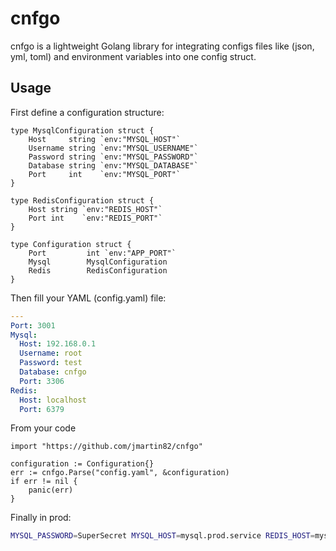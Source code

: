 
# cnfgo

cnfgo is a lightweight Golang library for integrating configs files like (json, yml, toml) and environment variables into one config struct.

## Usage

First define a configuration structure:

```golang
type MysqlConfiguration struct {
    Host     string `env:"MYSQL_HOST"`
    Username string `env:"MYSQL_USERNAME"`
    Password string `env:"MYSQL_PASSWORD"`
    Database string `env:"MYSQL_DATABASE"`
    Port     int    `env:"MYSQL_PORT"`
}

type RedisConfiguration struct {
    Host string `env:"REDIS_HOST"`
    Port int    `env:"REDIS_PORT"`
}

type Configuration struct {
    Port         int `env:"APP_PORT"`
    Mysql        MysqlConfiguration
    Redis        RedisConfiguration
}
```

Then fill your YAML (config.yaml) file:

```yaml
---
Port: 3001
Mysql:
  Host: 192.168.0.1
  Username: root
  Password: test
  Database: cnfgo
  Port: 3306
Redis:
  Host: localhost
  Port: 6379
```

From your code
```golang
import "https://github.com/jmartin82/cnfgo"

configuration := Configuration{}
err := cnfgo.Parse("config.yaml", &configuration)
if err != nil {
	panic(err)
}
```

Finally in prod:

```bash
MYSQL_PASSWORD=SuperSecret MYSQL_HOST=mysql.prod.service REDIS_HOST=mysql.prod.service your_app
```
